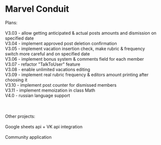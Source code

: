 # Marvel Conduit

Plans:\
\
V3.03 - allow getting anticipated & actual posts amounts and dismission on specified date\
V3.04 - implement approved post deletion confirmation\
V3.05 - implement vacation insertion check, make rubric & frequency switch more careful and on specified date\
V3.06 - implement bonus system & comments field for each member\
V3.07 - refactor "TalkToUser" feature\
V3.08 - enable unlimited vacations editing\
V3.09 - implement real rubric frequency & editors amount printing after choosing it\
V3.10 - implement post counter for dismissed members\
V3.11 - implement memoization in class Math\
V4.0 - russian language support\
\
\
\
Other projects:\
\
Google sheets api + VK api integration\
\
Community application
